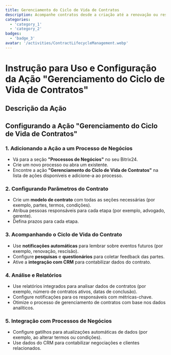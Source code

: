```yaml
---
title: Gerenciamento do Ciclo de Vida de Contratos
description: Acompanhe contratos desde a criação até a renovação ou rescisão.
categories: 
  - 'category_1'
  - 'category_2'
badges: 
  - 'badge_3'
avatar: '/activities/ContractLifecycleManagement.webp'
---
```


# Instrução para Uso e Configuração da Ação "Gerenciamento do Ciclo de Vida de Contratos"

## Descrição da Ação

## Configurando a Ação "Gerenciamento do Ciclo de Vida de Contratos"

### 1. Adicionando a Ação a um Processo de Negócios
- Vá para a seção **"Processos de Negócios"** no seu Bitrix24.
- Crie um novo processo ou abra um existente.
- Encontre a ação **"Gerenciamento do Ciclo de Vida de Contratos"** na lista de ações disponíveis e adicione-a ao processo.

### 2. Configurando Parâmetros do Contrato
- Crie um **modelo de contrato** com todas as seções necessárias (por exemplo, partes, termos, condições).
- Atribua pessoas responsáveis para cada etapa (por exemplo, advogado, gerente).
- Defina prazos para cada etapa.

### 3. Acompanhando o Ciclo de Vida do Contrato
- Use **notificações automáticas** para lembrar sobre eventos futuros (por exemplo, renovação, rescisão).
- Configure **pesquisas** e **questionários** para coletar feedback das partes.
- Ative a **integração com CRM** para contabilizar dados do contrato.

### 4. Análise e Relatórios
- Use relatórios integrados para analisar dados de contratos (por exemplo, número de contratos ativos, datas de conclusão).
- Configure notificações para os responsáveis com métricas-chave.
- Otimize o processo de gerenciamento de contratos com base nos dados analíticos.

### 5. Integração com Processos de Negócios
- Configure gatilhos para atualizações automáticas de dados (por exemplo, ao alterar termos ou condições).
- Use dados do CRM para contabilizar negociações e clientes relacionados.
